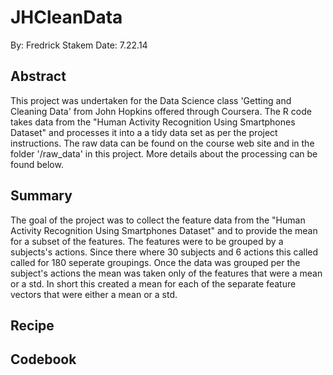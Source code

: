 JHCleanData
===========

By: Fredrick Stakem
Date: 7.22.14

## Abstract
This project was undertaken for the Data Science class 'Getting and Cleaning Data' from John Hopkins offered through Coursera. The R code takes data from the "Human Activity Recognition Using Smartphones Dataset" and processes it into a a tidy data set as per the project instructions. The raw data can be found on the course web site and in the folder '/raw_data' in this project. More details about the processing can be found below.

## Summary
The goal of the project was to collect the feature data from the "Human Activity Recognition Using Smartphones Dataset" and to provide the mean for a subset of the features. The features were to be grouped by a subjects's actions. Since there where 30 subjects and 6 actions this called called for 180 seperate groupings. Once the data was grouped per the subject's actions the mean was taken only of the features that were a mean or a std. In short this created a mean for each of the separate feature vectors that were either a mean or a std.

## Recipe


## Codebook
